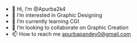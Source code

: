 - 👋 Hi, I’m @Apurba2k4
- 👀 I’m interested in Graphic Designing 
- 🌱 I’m currently learning CGI
- 💞️ I’m looking to collaborate on Graphic Creation
- 📫 How to reach me apurbapandey0@gmail.com

<!---
Apurba2k4/Apurba2k4 is a ✨ special ✨ repository because its `README.md` (this file) appears on your GitHub profile.
You can click the Preview link to take a look at your changes.
--->
